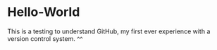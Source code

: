 Hello-World
===========

This is a testing to understand GitHub, my first ever experience with a version control system. ^^
